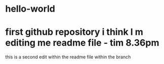 # hello-world
first github repository
i think I m editing me readme file - tim  8.36pm
===
this is a second edit within the readme file within the branch
